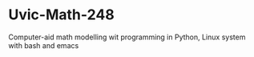 # Uvic-Math-248
Computer-aid math modelling wit programming in Python, Linux system with bash and emacs
